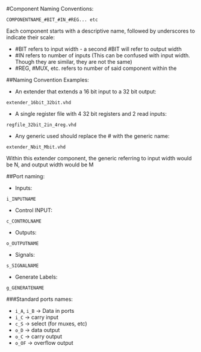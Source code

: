 #Component Naming Conventions:

```COMPONENTNAME_#BIT_#IN_#REG... etc```

Each component starts with a descriptive name, followed by underscores to indicate their scale:
* \#BIT refers to input width - a second \#BIT will refer to output width
* \#IN refers to number of inputs (This can be confused with input width. Though they are similar, they are not the same)
* \#REG, \#MUX, etc. refers to number of said component within the 

##Naming Convention Examples:
* An extender that extends a 16 bit input to a 32 bit output:
```
extender_16bit_32bit.vhd
```

* A single register file with 4 32 bit registers and 2 read inputs:
```
regfile_32bit_2in_4reg.vhd
```

* Any generic used should replace the # with the generic name:
```
extender_Nbit_Mbit.vhd
```

Within this extender component, the generic referring to input width would be N, and output width would be M

##Port naming:
* Inputs:
```
i_INPUTNAME
```

* Control INPUT:
```
c_CONTROLNAME
```

* Outputs:
```
o_OUTPUTNAME
```

* Signals:
```
s_SIGNALNAME
```

* Generate Labels:
```
g_GENERATENAME
```

###Standard ports names:
* ```i_A```, ```i_B``` -> Data in ports
* ```i_C``` -> carry input
* ```c_S``` -> select (for muxes, etc)
* ```o_D``` -> data output
* ```o_C``` -> carry output
* ```o_OF``` -> overflow output
